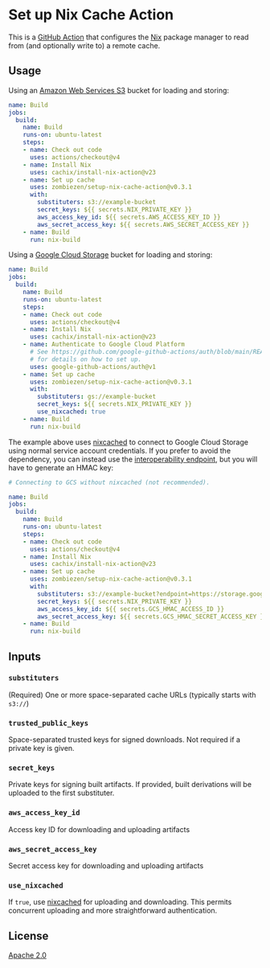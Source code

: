# Set up Nix Cache Action

This is a [GitHub Action][] that configures the [Nix][] package manager
to read from (and optionally write to)
a remote cache.

[GitHub Action]: https://docs.github.com/en/actions
[Nix]: https://nixos.org/

## Usage

Using an [Amazon Web Services S3][] bucket for loading and storing:

```yaml
name: Build
jobs:
  build:
    name: Build
    runs-on: ubuntu-latest
    steps:
    - name: Check out code
      uses: actions/checkout@v4
    - name: Install Nix
      uses: cachix/install-nix-action@v23
    - name: Set up cache
      uses: zombiezen/setup-nix-cache-action@v0.3.1
      with:
        substituters: s3://example-bucket
        secret_keys: ${{ secrets.NIX_PRIVATE_KEY }}
        aws_access_key_id: ${{ secrets.AWS_ACCESS_KEY_ID }}
        aws_secret_access_key: ${{ secrets.AWS_SECRET_ACCESS_KEY }}
    - name: Build
      run: nix-build
```

Using a [Google Cloud Storage][] bucket for loading and storing:

```yaml
name: Build
jobs:
  build:
    name: Build
    runs-on: ubuntu-latest
    steps:
    - name: Check out code
      uses: actions/checkout@v4
    - name: Install Nix
      uses: cachix/install-nix-action@v23
    - name: Authenticate to Google Cloud Platform
      # See https://github.com/google-github-actions/auth/blob/main/README.md
      # for details on how to set up.
      uses: google-github-actions/auth@v1
    - name: Set up cache
      uses: zombiezen/setup-nix-cache-action@v0.3.1
      with:
        substituters: gs://example-bucket
        secret_keys: ${{ secrets.NIX_PRIVATE_KEY }}
        use_nixcached: true
    - name: Build
      run: nix-build
```

The example above uses [nixcached][] to connect to Google Cloud Storage
using normal service account credentials.
If you prefer to avoid the dependency, you can instead use the [interoperability endpoint][],
but you will have to generate an HMAC key:

```yaml
# Connecting to GCS without nixcached (not recommended).

name: Build
jobs:
  build:
    name: Build
    runs-on: ubuntu-latest
    steps:
    - name: Check out code
      uses: actions/checkout@v4
    - name: Install Nix
      uses: cachix/install-nix-action@v23
    - name: Set up cache
      uses: zombiezen/setup-nix-cache-action@v0.3.1
      with:
        substituters: s3://example-bucket?endpoint=https://storage.googleapis.com
        secret_keys: ${{ secrets.NIX_PRIVATE_KEY }}
        aws_access_key_id: ${{ secrets.GCS_HMAC_ACCESS_ID }}
        aws_secret_access_key: ${{ secrets.GCS_HMAC_SECRET_ACCESS_KEY }}
    - name: Build
      run: nix-build
```

[Amazon Web Services S3]: https://aws.amazon.com/s3/
[Google Cloud Storage]: https://cloud.google.com/storage
[interoperability endpoint]: https://cloud.google.com/storage/docs/interoperability
[nixcached]: https://github.com/zombiezen/nixcached

## Inputs

### `substituters`

(Required) One or more space-separated cache URLs (typically starts with `s3://`)

### `trusted_public_keys`

Space-separated trusted keys for signed downloads.
Not required if a private key is given.

### `secret_keys`

Private keys for signing built artifacts.
If provided, built derivations will be uploaded to the first substituter.

### `aws_access_key_id`

Access key ID for downloading and uploading artifacts

### `aws_secret_access_key`

Secret access key for downloading and uploading artifacts

### `use_nixcached`

If `true`, use [nixcached][] for uploading and downloading.
This permits concurrent uploading and more straightforward authentication.

## License

[Apache 2.0](LICENSE)
